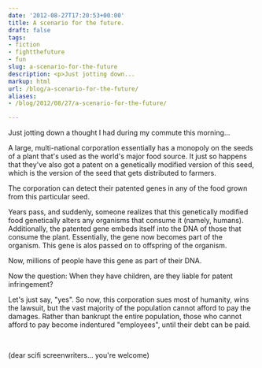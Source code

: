 ```yaml
---
date: '2012-08-27T17:20:53+00:00'
title: A scenario for the future.
draft: false
tags:
- fiction
- fightthefuture
- fun
slug: a-scenario-for-the-future
description: <p>Just jotting down...
markup: html
url: /blog/a-scenario-for-the-future/
aliases:
- /blog/2012/08/27/a-scenario-for-the-future/

---
```


<p>Just jotting down a thought I had during my commute this morning...
</p><p>
A large, multi-national corporation essentially has a monopoly on the seeds of a plant that's used as the world's major food source. It just so happens that they've also got a patent on a genetically modified version of this seed, which is the version of the seed that gets distributed to farmers.</p><p>The corporation can detect their patented genes in any of the food grown from this particular seed.

Years pass, and suddenly, someone realizes that this genetically modified food genetically alters any organisms that consume it (namely, humans). Additionally, the patented gene embeds itself into the DNA of those that consume the plant.&nbsp;Essentially, the gene now becomes part of the organism. This gene is alos passed on to offspring of the organism.

Now, millions of people have this gene as part of their DNA.</p><p>Now the question: When they have children, are they liable for patent infringement?</p><p>Let's just say, "yes". So now, this corporation sues most of humanity, wins the lawsuit, but the vast majority of the population cannot afford to pay the damages. Rather than bankrupt the entire population, those who cannot afford to pay become indentured "employees", until their debt can be paid.</p><p><br></p><p>(dear scifi screenwriters... you're welcome)</p>